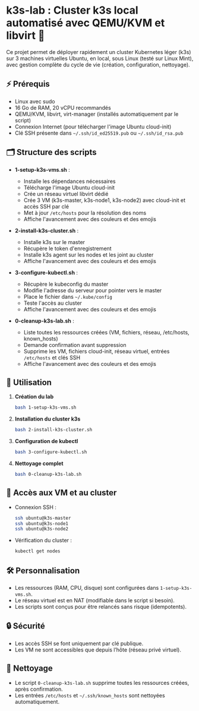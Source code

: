 # k3s-lab : Cluster k3s local automatisé avec QEMU/KVM et libvirt 🚀

Ce projet permet de déployer rapidement un cluster Kubernetes léger (k3s) sur 3 machines virtuelles Ubuntu, en local, sous Linux (testé sur Linux Mint), avec gestion complète du cycle de vie (création, configuration, nettoyage).

## ⚡️ Prérequis
- Linux avec sudo
- 16 Go de RAM, 20 vCPU recommandés
- QEMU/KVM, libvirt, virt-manager (installés automatiquement par le script)
- Connexion Internet (pour télécharger l'image Ubuntu cloud-init)
- Clé SSH présente dans `~/.ssh/id_ed25519.pub` ou `~/.ssh/id_rsa.pub`

## 🗂️ Structure des scripts

- **1-setup-k3s-vms.sh** :
  - Installe les dépendances nécessaires
  - Télécharge l'image Ubuntu cloud-init
  - Crée un réseau virtuel libvirt dédié
  - Crée 3 VM (k3s-master, k3s-node1, k3s-node2) avec cloud-init et accès SSH par clé
  - Met à jour `/etc/hosts` pour la résolution des noms
  - Affiche l'avancement avec des couleurs et des emojis

- **2-install-k3s-cluster.sh** :
  - Installe k3s sur le master
  - Récupère le token d'enregistrement
  - Installe k3s agent sur les nodes et les joint au cluster
  - Affiche l'avancement avec des couleurs et des emojis

- **3-configure-kubectl.sh** :
  - Récupère le kubeconfig du master
  - Modifie l'adresse du serveur pour pointer vers le master
  - Place le fichier dans `~/.kube/config`
  - Teste l'accès au cluster
  - Affiche l'avancement avec des couleurs et des emojis

- **0-cleanup-k3s-lab.sh** :
  - Liste toutes les ressources créées (VM, fichiers, réseau, /etc/hosts, known_hosts)
  - Demande confirmation avant suppression
  - Supprime les VM, fichiers cloud-init, réseau virtuel, entrées `/etc/hosts` et clés SSH
  - Affiche l'avancement avec des couleurs et des emojis

## 🚦 Utilisation

1. **Création du lab**
   ```bash
   bash 1-setup-k3s-vms.sh
   ```
2. **Installation du cluster k3s**
   ```bash
   bash 2-install-k3s-cluster.sh
   ```
3. **Configuration de kubectl**
   ```bash
   bash 3-configure-kubectl.sh
   ```
4. **Nettoyage complet**
   ```bash
   bash 0-cleanup-k3s-lab.sh
   ```

## 🔗 Accès aux VM et au cluster
- Connexion SSH :
  ```bash
  ssh ubuntu@k3s-master
  ssh ubuntu@k3s-node1
  ssh ubuntu@k3s-node2
  ```
- Vérification du cluster :
  ```bash
  kubectl get nodes
  ```

## 🛠️ Personnalisation
- Les ressources (RAM, CPU, disque) sont configurées dans `1-setup-k3s-vms.sh`.
- Le réseau virtuel est en NAT (modifiable dans le script si besoin).
- Les scripts sont conçus pour être relancés sans risque (idempotents).

## 🔒 Sécurité
- Les accès SSH se font uniquement par clé publique.
- Les VM ne sont accessibles que depuis l’hôte (réseau privé virtuel).

## 🧹 Nettoyage
- Le script `0-cleanup-k3s-lab.sh` supprime toutes les ressources créées, après confirmation.
- Les entrées `/etc/hosts` et `~/.ssh/known_hosts` sont nettoyées automatiquement.

